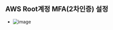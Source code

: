## AWS Root계정 MFA(2차인증) 설정
 - ![image](https://github.com/llwindy999ll/workshop/assets/170963109/a754d583-9762-4b85-8c74-22941418cc45)
